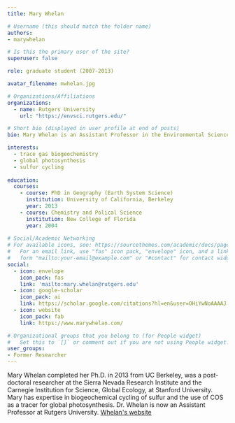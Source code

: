 ```yaml
---
title: Mary Whelan

# Username (this should match the folder name)
authors:
- marywhelan

# Is this the primary user of the site?
superuser: false

role: graduate student (2007-2013)

avatar_filename: mwhelan.jpg

# Organizations/Affiliations
organizations:
  - name: Rutgers University
    url: "https://envsci.rutgers.edu/"

# Short bio (displayed in user profile at end of posts)
bio: Mary Whelan is an Assistant Professor in the Environmental Sciences Department at the Rutgers University. 

interests:
  - trace gas biogeochemistry
  - global photosynthesis
  - sulfur cycling
  
education:
  courses:
    - course: PhD in Geography (Earth System Science)
      institution: University of California, Berkeley
      year: 2013
    - course: Chemistry and Polical Science
      institution: New College of Florida
      year: 2004
      
# Social/Academic Networking
# For available icons, see: https://sourcethemes.com/academic/docs/page-builder/#icons
#   For an email link, use "fas" icon pack, "envelope" icon, and a link in the
#   form "mailto:your-email@example.com" or "#contact" for contact widget.
social:
  - icon: envelope
    icon_pack: fas
    link: 'mailto:mary.whelan@rutgers.edu'
  - icon: google-scholar
    icon_pack: ai
    link: https://scholar.google.com/citations?hl=en&user=OHiYwNoAAAAJ
  - icon: website
    icon_pack: fab
    link: https://www.marywhelan.com/

# Organizational groups that you belong to (for People widget)
#   Set this to `[]` or comment out if you are not using People widget.
user_groups:
- Former Researcher
---
```


Mary Whelan completed her Ph.D. in 2013 from UC Berkeley, was a post-doctoral researcher at the Sierra Nevada Research Institute and the Carnegie Institution for Science, Global Ecology, at Stanford University.  Mary has expertise in biogeochemical cycling of sulfur and the use of COS as a tracer for global photosynthesis. Dr. Whelan is now an Assistant Professor at Rutgers University. [Whelan's website](https://www.marywhelan.com/)
